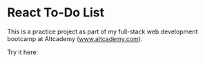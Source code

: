 # React To-Do List

This is a practice project as part of my full-stack web development bootcamp at Altcademy (www.altcademy.com).

Try it here: